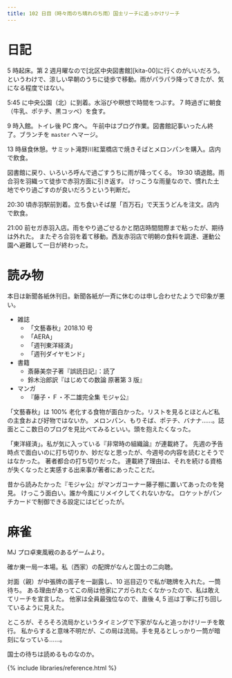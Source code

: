 ```yaml
---
title: 102 日目（時々雨のち晴れのち雨）国士リーチに追っかけリーチ
---
```


# 日記

5 時起床。第 2 週月曜なので[北区中央図書館][kita-00]に行くのがいいだろう。
というわけで、涼しい早朝のうちに徒歩で移動。雨がパラパラ降ってきたが、気になる程度ではない。

5:45 に中央公園（北）に到着。水浴びや瞑想で時間をつぶす。
7 時過ぎに朝食（牛乳、ポテチ、黒コッペ）を食す。

9 時入館。トイレ後 PC 席へ。
午前中はブログ作業。図書館記事いったん終了。ブランチを `master` へマージ。

13 時昼食休憩。サミット滝野川紅葉橋店で焼きそばとメロンパンを購入。店内で飲食。

図書館に戻り、いろいろ呼んで過ごすうちに雨が降ってくる。
19:30 頃退館。雨合羽を羽織って徒歩で赤羽方面に引き返す。
けっこうな雨量なので、慣れた土地でやり過ごすのが良いだろうという判断だ。

20:30 頃赤羽駅前到着。立ち食いそば屋「百万石」で天玉うどんを注文。店内で飲食。

21:00 前セガ赤羽入店。雨をやり過ごせるかと閉店時間間際まで粘ったが、期待は外れた。
またぞろ合羽を着て移動。西友赤羽店で明朝の食料を調達、運動公園へ避難して一日が終わった。

# 読み物

本日は新聞各紙休刊日。新聞各紙が一斉に休むのは申し合わせたようで印象が悪い。

* 雑誌
  * 「文藝春秋」2018.10 号
  * 「AERA」
  * 「週刊東洋経済」
  * 「週刊ダイヤモンド」
* 書籍
  * 斎藤美奈子著『誤読日記』：読了
  * 鈴木治郎訳『はじめての数論 原著第 3 版』
* マンガ
  * 『藤子・Ｆ・不二雄完全集 モジャ公』

「文藝春秋」は 100% 老化する食物が面白かった。リストを見るとほとんど私の主食および好物ではないか。
メロンパン、もりそば、ポテチ、バナナ……。誌面とここ数日のブログを見比べてみるといい。頭を抱えたくなった。

「東洋経済」。私が気に入っている『非常時の組織論』が連載終了。
先週の予告時点で面白いのに打ち切りか、妙だなと思ったが、今週号の内容を読むとそうではなかった。
著者都合の打ち切りだった。
連載終了理由は、それを続ける資格が失くなったと実感する出来事が著者にあったことだ。

昔から読みたかった『モジャ公』がマンガコーナー藤子棚に置いてあったのを発見。
けっこう面白い。誰か今風にリメイクしてくれないかな。
ロケットがパンチカードで制御できる設定にはビビったが。

# 麻雀

MJ プロ卓東風戦のあるゲームより。

確か東一局一本場。私（西家）の配牌がなんと国士の二向聴。

対面（親）が中張牌の面子を一副露し、10 巡目辺りで私が聴牌を入れた。一筒待ち。
ある理由があってこの局は他家にアガられたくなかったので、私は敢えてリーチを宣言した。
他家は全員最強位なので、直後 4, 5 巡は丁寧に打ち回しているように見えた。

ところが、そろそろ流局かというタイミングで下家がなんと追っかけリーチを敢行。
私からすると意味不明だが、この局は流局。手を見るとしっかり一筒が暗刻になっている……。

国士の待ちは読めるものなのか。

{% include libraries/reference.html %}
